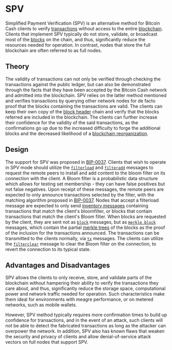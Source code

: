# SPV

Simplified Payment Verification (SPV) is an alternative method for Bitcoin Cash clients to verify [transactions](blockchain\transaction) without access to the entire [blockchain](blockchain). Clients that implement SPV typically do not store, validate, or broadcast most of the [blocks](blockchain\block) on the chain, and thus, significantly reduce the resources needed for operation. In contrast, nodes that store the full blockchain are often referred to as full nodes.  

## Theory  

The validity of transactions can not only be verified through checking the transactions against the public ledger, but can also be demonstrated through the facts that they have been accepted by the Bitcoin Cash network and admitted into the blockchain. SPV relies on the latter method mentioned and verifies transactions by querying other network nodes for de facto proof that the blocks containing the transactions are valid. The clients can keep their own copy of the [block header](blockchain\block\block-header) chain and verify that the blocks referred are included in the blockchain. The clients can further increase their confidence for the validity of the said transactions, as the confirmations go up due to the increased difficulty to forge the additional blocks and the decreased likelihood of a [blockchain reorganization](blockchain#blockchain-reorganization).  

## Design  

The support for SPV was proposed in [BIP-0037](forks\bip-0037). Clients that wish to operate in SPV mode should utilize the [`filterload`](network\messages\filterload) and [`filteradd`](network\messages\filteradd) messages to request the remote peers to install and add content to the bloom filter on its connection with the client. A Bloom filter is a probabilistic data structure which allows for testing set membership - they can have false positives but not false negatives. Upon receipt of these messages, the remote peers are expected to only announce transactions selected by the filter, with the matching algorithm proposed in [BIP-0037](forks\bip-0037). Nodes that accept a filterload message are expected to only send [inventory messages](network\messages\inv) containing transactions that match the client's bloomfilter, or blocks that contain transactions that match the client's Bloom filter.  When blocks are requested by the client, they are sent not as [`block`](network\messages\block) messages, but as [`merkle block`](network\messages\merkleblock) messages, which contain the partial [merkle trees](blockchain\block\merkle-tree) of the blocks as the proof of the inclusion for the transactions announced. The transactions can be transmitted to the clients normally, via [`tx`](network\messages\tx) messages. The clients can utilize the [`filterclear`](network\messages\filterclear) message to clear the Bloom filter on the connection, to revert the connection to its typical state.  

## Advantages and Disadvantages  

SPV allows the clients to only receive, store, and validate parts of the blockchain without hampering their ability to verify the transactions they care about, and thus, significantly reduce the storage space, computational power and network traffic needed for operation. Such characteristics make them ideal for environments with meagre performance, or on metered networks, such as mobile wallets.  

However, SPV method typically requires more confirmation times to build up confidence for transactions, and in the event of an attack, such clients will not be able to detect the fabricated transactions as long as the attacker can overpower the network. In addition, SPV also has known flaws that weaken the security and privacy of clients and allow denial-of-service attack vectors on full nodes that support SPV.  
